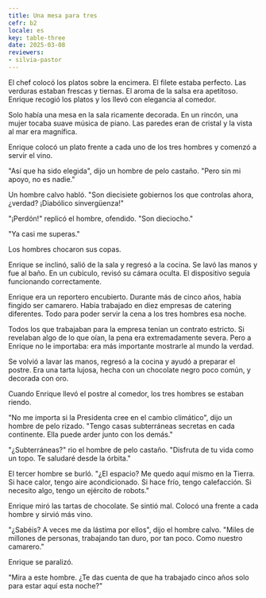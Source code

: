 ```yaml
---
title: Una mesa para tres
cefr: b2
locale: es
key: table-three
date: 2025-03-08
reviewers:
- silvia-pastor
---
```


El chef colocó los platos sobre la encimera. El filete estaba perfecto. Las verduras estaban frescas y tiernas. El aroma de la salsa era apetitoso. Enrique recogió los platos y los llevó con elegancia al comedor.

Solo había una mesa en la sala ricamente decorada. En un rincón, una mujer tocaba suave música de piano. Las paredes eran de cristal y la vista al mar era magnífica.

Enrique colocó un plato frente a cada uno de los tres hombres y comenzó a servir el vino.

"Así que ha sido elegida", dijo un hombre de pelo castaño. "Pero sin mi apoyo, no es nadie."

Un hombre calvo habló. "Son diecisiete gobiernos los que controlas ahora, ¿verdad? ¡Diabólico sinvergüenza!"

"¡Perdón!" replicó el hombre, ofendido. "Son dieciocho."

"Ya casi me superas."

Los hombres chocaron sus copas.

Enrique se inclinó, salió de la sala y regresó a la cocina. Se lavó las manos y fue al baño. En un cubículo, revisó su cámara oculta. El dispositivo seguía funcionando correctamente.

Enrique era un reportero encubierto. Durante más de cinco años, había fingido ser camarero. Había trabajado en diez empresas de catering diferentes. Todo para poder servir la cena a los tres hombres esa noche.

Todos los que trabajaban para la empresa tenían un contrato estricto. Si revelaban algo de lo que oían, la pena era extremadamente severa. Pero a Enrique no le importaba: era más importante mostrarle al mundo la verdad.

Se volvió a lavar las manos, regresó a la cocina y ayudó a preparar el postre. Era una tarta lujosa, hecha con un chocolate negro poco común, y decorada con oro.

Cuando Enrique llevó el postre al comedor, los tres hombres se estaban riendo.

"No me importa si la Presidenta cree en el cambio climático", dijo un hombre de pelo rizado. "Tengo casas subterráneas secretas en cada continente. Ella puede arder junto con los demás."

"¿Subterráneas?" rio el hombre de pelo castaño. "Disfruta de tu vida como un topo. Te saludaré desde la órbita."

El tercer hombre se burló. "¿El espacio? Me quedo aquí mismo en la Tierra. Si hace calor, tengo aire acondicionado. Si hace frío, tengo calefacción. Si necesito algo, tengo un ejército de robots."

Enrique miró las tartas de chocolate. Se sintió mal. Colocó una frente a cada hombre y sirvió más vino.

"¿Sabéis? A veces me da lástima por ellos", dijo el hombre calvo. "Miles de millones de personas, trabajando tan duro, por tan poco. Como nuestro camarero."

Enrique se paralizó.

"Mira a este hombre. ¿Te das cuenta de que ha trabajado cinco años solo para estar aquí esta noche?"